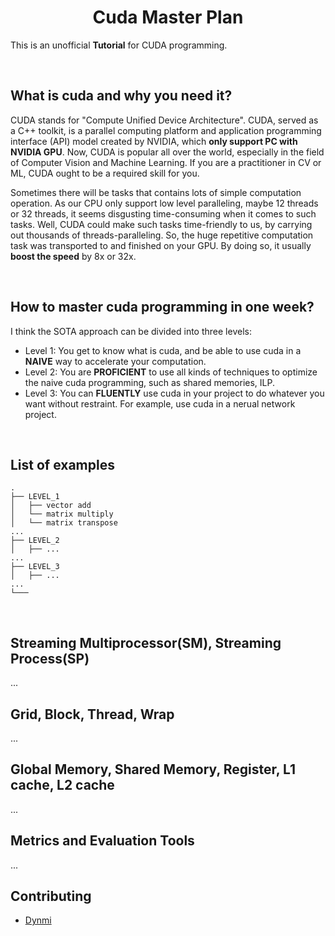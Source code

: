 # <center>Cuda Master Plan</center>

This is an unofficial **Tutorial** for CUDA programming.

</br>

## What is cuda and why you need it?

CUDA stands for "Compute Unified Device Architecture". CUDA, served as a C++ toolkit, is a parallel computing platform and application programming interface (API) model created by NVIDIA, which **only support PC with NVIDIA GPU**. Now, CUDA is popular all over the world, especially in the field of Computer Vision and Machine Learning. If you are a practitioner in CV or ML, CUDA ought to be a required skill for you. 

Sometimes there will be tasks that contains lots of simple computation operation. As our CPU only support low level paralleling, maybe 12 threads or 32 threads, it seems disgusting time-consuming when it comes to such tasks. Well, CUDA could make such tasks time-friendly to us, by carrying out thousands of threads-paralleling. So, the huge repetitive computation task was transported to and finished on your GPU. 
By doing so, it usually **boost the speed** by 8x or 32x. 

</br>

## How to master cuda programming in one week?

I think the SOTA approach can be divided into three levels:
- Level 1: You get to know what is cuda, and be able to use cuda in a **NAIVE** way to accelerate your computation.
- Level 2: You are **PROFICIENT** to use all kinds of techniques to optimize the naive cuda programming, such as shared memories, ILP.
- Level 3: You can **FLUENTLY** use cuda in your project to do whatever you want without restraint. For example, use cuda in a nerual network project.

</br>

## List of examples

```
.
├── LEVEL_1
│   ├── vector add 
│   └── matrix multiply
│   └── matrix transpose
...
├── LEVEL_2
│   ├── ...
...
├── LEVEL_3
│   ├── ...
...
└───
```

</br>

## Streaming Multiprocessor(SM),  Streaming Process(SP)

...

## Grid,  Block,  Thread,  Wrap

...

## Global Memory,  Shared Memory,  Register,  L1 cache,  L2 cache

...


## Metrics and Evaluation Tools

...


## Contributing

- [Dynmi](https://github.com/Dynmi)
